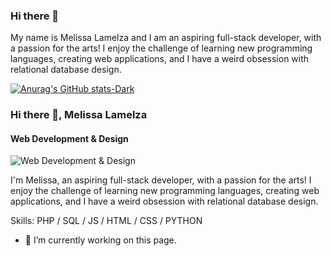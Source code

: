 ### Hi there 👋

<!--
**Mlamelza/Mlamelza** is a ✨ _special_ ✨ repository because its `README.md` (this file) appears on your GitHub profile.
-->
My name is Melissa Lamelza and I am an aspiring full-stack developer, with a passion for the arts! I enjoy the challenge of learning new programming languages, creating web applications, and I have a weird obsession with relational database design. 

<!--![Anurag's GitHub stats](https://github-readme-stats.vercel.app/api?username=Mlamelza&show_icons=true&bg_color=dark)-->
[![Anurag's GitHub stats-Dark](https://github-readme-stats.vercel.app/api?username=Mlamelza&show_icons=true&theme=dark#gh-dark-mode-only)](https://github.com/anuraghazra/github-readme-stats#gh-dark-mode-only)

### Hi there 👋, Melissa Lamelza
#### Web Development & Design
![Web Development & Design](www.linkedin.com/in/melissa-lamelza-51b46a55)

I'm Melissa, an aspiring full-stack developer, with a passion for the arts! I enjoy the challenge of learning new programming languages, creating web applications, and I have a weird obsession with relational database design.

Skills: PHP / SQL / JS / HTML / CSS / PYTHON

- 🔭 I’m currently working on this page. 




